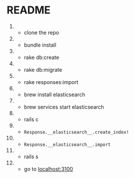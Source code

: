 # README

1. - clone the repo
1. - bundle install
1. - rake db:create
1. - rake db:migrate
1. - rake responses:import
1. - brew install elasticsearch
1. - brew services start elasticsearch
1. - rails c
1. - `Response.__elasticsearch__.create_index!`
1. - `Response.__elasticsearch__.import`
1. - rails s 
1. - go to [localhost:3100](http://localhost:3100)
